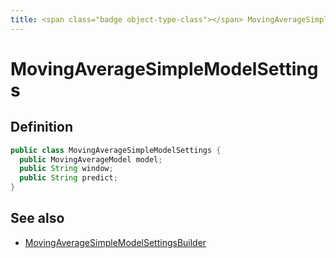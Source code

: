 ```yaml
---
title: <span class="badge object-type-class"></span> MovingAverageSimpleModelSettings
---
```

# <span class="badge object-type-class"></span> MovingAverageSimpleModelSettings

## Definition

```java
public class MovingAverageSimpleModelSettings {
  public MovingAverageModel model;
  public String window;
  public String predict;
}
```
## See also

 * <span class="badge builder"></span> [MovingAverageSimpleModelSettingsBuilder](./builder-MovingAverageSimpleModelSettingsBuilder.md)
